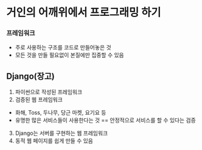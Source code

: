 # 거인의 어깨위에서 프로그래밍 하기
### 프레임워크
- 주로 사용하는 구조를 코드로 만들어놓은 것
- 모든 것을 만들 필요없이 본질에만 집중할 수 있음

## Django(장고)
1. 파이썬으로 작성된 프레임워크
2. 검증된 웹 프레임워크
  - 화해, Toss, 두나무, 당근 마켓, 요기요 등
  - 유명한 많은 서비스들이 사용한다는 것 == 안정적으로 서비스를 할 수 있다는 검증
3. Django는 서버를 구현하는 웹 프레임워크
4. 동적 웹 페이지를 쉽게 만들 수 있음